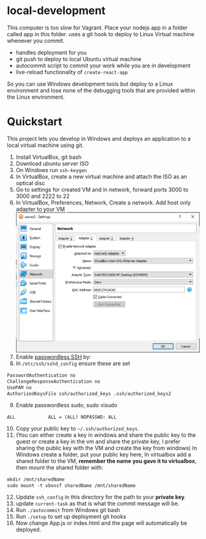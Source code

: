 # local-development


This computer is too slow for Vagrant. Place your nodejs app in a folder called app in this folder. uses a git hook to deploy to Linux Virtual machine whenever you commit.

 * handles deployment for you
 * git push to deploy to local Ubuntu virtual machine
 * autocommit script to commit your work while you are in development
 * live-reload functionality of `create-react-app`

So you can use Windows development tools but deploy to a Linux environment and lose none of the debugging tools that are provided within the Linux environment.

# Quickstart

This project lets you develop in Windows and deploys an application to a local virtual machine using git.

1. Install VirtualBox, git bash
2. Download ubuntu server ISO
3. On Windows run `ssh-keygen`
4. In VirtualBox, create a new virtual machine and attach the ISO as an optical disc
5. Go to settings for created VM and in network, forward ports 3000 to 3000 and 2222 to 22
6. In VirtualBox, Preferences, Network, Create a network. Add host only adapter to your VM
![host-only-adapter](host-only-adapter.png)
7. Enable [passwordless SSH](https://linuxize.com/post/how-to-setup-passwordless-ssh-login/) by:
8. In `/etc/ssh/sshd_config` ensure these are set

```
PasswordAuthentication no
ChallengeResponseAuthentication no
UsePAM no
AuthorizedKeysFile ssh/authorized_keys .ssh/authorized_keys2
```
9. Enable passwordless sudo, sudo visudo
```
ALL            ALL = (ALL) NOPASSWD: ALL
```
10. Copy your public key to `~/.ssh/authorized_keys`.
11. (You can either create a key in windows and share the public key to the guest or create a key in the vm and share the private key, I prefer sharing the public key with the VM and create the key from windows) In Windows create a folder, put your public key here, In virtualbox add a shared folder to the VM, **remember the name you gave it to virtualbox**, then mount the shared folder with:

```
mkdir /mnt/sharedName
sudo mount -t vboxsf sharedName /mnt/sharedName
```
12. Update `ssh_config` in this directory for the path to your **private key**.
14. update `current-task` as that is what the commit message will be.
15. Run `./autocommit` from Windows git bash
16. Run `./setup` to set up deployment git hooks
17. Now change App.js or index.html and the page will automatically be deployed.

